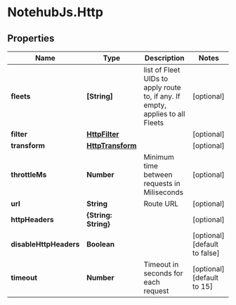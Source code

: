 # NotehubJs.Http

## Properties

| Name                   | Type                                  | Description                                                                   | Notes                         |
| ---------------------- | ------------------------------------- | ----------------------------------------------------------------------------- | ----------------------------- |
| **fleets**             | **[String]**                          | list of Fleet UIDs to apply route to, if any. If empty, applies to all Fleets | [optional]                    |
| **filter**             | [**HttpFilter**](HttpFilter.md)       |                                                                               | [optional]                    |
| **transform**          | [**HttpTransform**](HttpTransform.md) |                                                                               | [optional]                    |
| **throttleMs**         | **Number**                            | Minimum time between requests in Miliseconds                                  | [optional]                    |
| **url**                | **String**                            | Route URL                                                                     | [optional]                    |
| **httpHeaders**        | **{String: String}**                  |                                                                               | [optional]                    |
| **disableHttpHeaders** | **Boolean**                           |                                                                               | [optional] [default to false] |
| **timeout**            | **Number**                            | Timeout in seconds for each request                                           | [optional] [default to 15]    |
